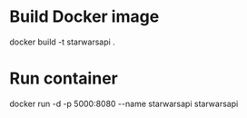 # Build Docker image
docker build -t starwarsapi .

# Run container
docker run -d -p 5000:8080 --name starwarsapi starwarsapi
